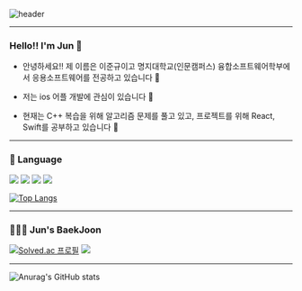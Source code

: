 ![header](https://capsule-render.vercel.app/api?type=rect&color=151515&height=260&section=header&text=Jun&nbsp;💻%20&font=dadada&textBg=9f9f9f&fontSize=130&fontColor=FFFFFF&animation=fadeIn)

---

### Hello!! I'm Jun 👋

- 안녕하세요!! 제 이름은 이준규이고 명지대학교(인문캠퍼스) 융합소프트웨어학부에서 응용소프트웨어를 전공하고 있습니다 🏫

- 저는 ios 어플 개발에 관심이 있습니다 🍎

- 현재는 C++ 복습을 위해 알고리즘 문제를 풀고 있고, 프로젝트를 위해 React, Swift를 공부하고 있습니다 📖

---

### 📝 Language

<img src="https://img.shields.io/badge/C-A8B9CC?style=flat-square&logo=c&logoColor=white"/> <img src="https://img.shields.io/badge/C++-00599C?style=flat-square&logo=cplusplus&logoColor=white"/> <img src="https://img.shields.io/badge/Swift-F05138?style=flat-square&logo=swift&logoColor=white"/> <img src="https://img.shields.io/badge/javascript-F7DF1E?style=flat-square&logo=javascript&logoColor=white"/> 

[![Top Langs](https://github-readme-stats.vercel.app/api/top-langs/?username=JunnKyuu&layout=compact&theme=dark)](https://github.com/anuraghazra/github-readme-stats)

---

### 🧑🏻‍💻 Jun's BaekJoon

[![Solved.ac 프로필](http://mazassumnida.wtf/api/v2/generate_badge?boj=junnkyuu22)](https://solved.ac/junnkyuu22) <img src="http://mazandi.herokuapp.com/api?handle=junnkyuu22&theme=dark"/>

---

![Anurag's GitHub stats](https://github-readme-stats.vercel.app/api?username=JunnKyuu&show_icons=true&theme=dark)
